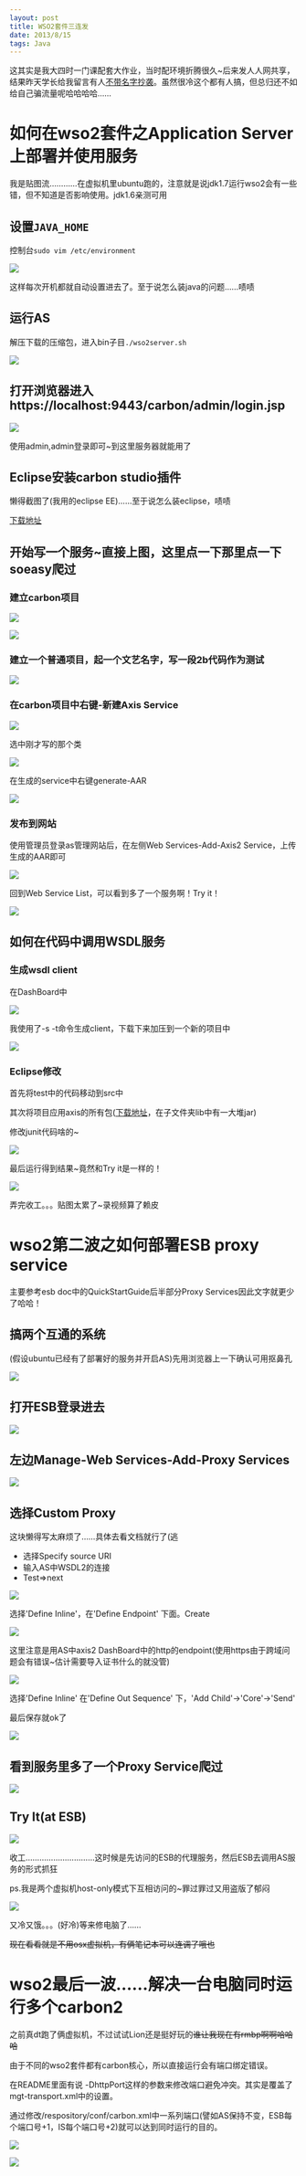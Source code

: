 ```yaml
---
layout: post
title: WSO2套件三连发
date: 2013/8/15
tags: Java
---
```


这其实是我大四时一门课配套大作业，当时配环境折腾很久~后来发人人网共享，结果昨天学长给我留言有人[不带名字抄袭](http://blog.csdn.net/xo_zhang/article/details/9200013)。虽然很冷这个都有人搞，但总归还不如给自己骗流量呢哈哈哈哈……

<!--more-->

# 如何在wso2套件之Application Server上部署并使用服务

我是贴图流…………在虚拟机里ubuntu跑的，注意就是说jdk1.7运行wso2会有一些错，但不知道是否影响使用。jdk1.6亲测可用

## 设置`JAVA_HOME`

控制台`sudo vim /etc/environment`

![](/images/wso2_1.1.jpg)

这样每次开机都就自动设置进去了。至于说怎么装java的问题……啧啧

## 运行AS

解压下载的压缩包，进入bin子目`./wso2server.sh`

![](/images/wso2_1.2.jpg)

## 打开浏览器进入https://localhost:9443/carbon/admin/login.jsp

![](/images/wso2_1.3.jpg)

使用admin,admin登录即可~到这里服务器就能用了

## Eclipse安装carbon studio插件

懒得截图了(我用的eclipse EE)……至于说怎么装eclipse，啧啧

[下载地址](http://wso2.org/downloads/carbon-studio)

## 开始写一个服务~直接上图，这里点一下那里点一下soeasy爬过

### 建立carbon项目

![](/images/wso2_1.4.jpg)

![](/images/wso2_1.5.jpg)

### 建立一个普通项目，起一个文艺名字，写一段2b代码作为测试

![](/images/wso2_1.6.jpg)

### 在carbon项目中右键-新建Axis Service

![](/images/wso2_1.7.jpg)

选中刚才写的那个类

![](/images/wso2_1.8.jpg)

在生成的service中右键generate-AAR

![](/images/wso2_1.9.jpg)

### 发布到网站

使用管理员登录as管理网站后，在左侧Web Services-Add-Axis2 Service，上传生成的AAR即可

![](/images/wso2_1.10.jpg)

回到Web Service List，可以看到多了一个服务啊！Try it！

![](/images/wso2_1.11.jpg)

## 如何在代码中调用WSDL服务

### 生成wsdl client

在DashBoard中

![](/images/wso2_1.12.jpg)

我使用了-s -t命令生成client，下载下来加压到一个新的项目中

![](/images/wso2_1.13.jpg)

### Eclipse修改

首先将test中的代码移动到src中

其次将项目应用axis的所有包([下载地址](http://axis.apache.org/axis2/java/core/download.cgi)，在子文件夹lib中有一大堆jar)

修改junit代码啥的~

![](/images/wso2_1.14.jpg)

最后运行得到结果~竟然和Try it是一样的！

![](/images/wso2_1.15.jpg)

弄完收工。。。贴图太累了~录视频算了赖皮

# wso2第二波之如何部署ESB proxy service

主要参考esb doc中的QuickStartGuide后半部分Proxy Services因此文字就更少了哈哈！

## 搞两个互通的系统

(假设ubuntu已经有了部署好的服务并开启AS)先用浏览器上一下确认可用抠鼻孔

![](/images/wso2_2.1.jpg)

## 打开ESB登录进去

![](/images/wso2_2.2.jpg)

## 左边Manage-Web Services-Add-Proxy Services

![](/images/wso2_2.3.jpg)

## 选择Custom Proxy

这块懒得写太麻烦了……具体去看文档就行了(逃

- 选择Specify source URI
- 输入AS中WSDL2的连接
- Test=>next

![](/images/wso2_2.4.jpg)

选择'Define Inline'，在'Define Endpoint' 下面。Create

![](/images/wso2_2.5.jpg)

这里注意是用AS中axis2 DashBoard中的http的endpoint(使用https由于跨域问题会有错误~估计需要导入证书什么的就没管)

![](/images/wso2_2.5.jpg)

选择'Define Inline' 在'Define Out Sequence' 下，'Add Child'->'Core'->'Send'

最后保存就ok了

![](/images/wso2_2.6.jpg)

## 看到服务里多了一个Proxy Service爬过

![](/images/wso2_2.7.jpg)

## Try It(at ESB)

![](/images/wso2_2.8.jpg)

收工…………………………这时候是先访问的ESB的代理服务，然后ESB去调用AS服务的形式抓狂

ps.我是两个虚拟机host-only模式下互相访问的~罪过罪过又用盗版了郁闷

![](/images/wso2_2.9.jpg)

又冷又饿。。。(好冷)等来修电脑了……

<del>现在看看就是不用osx虚拟机，有俩笔记本可以连调了哦也</del>

# wso2最后一波……解决一台电脑同时运行多个carbon2

之前真dt跑了俩虚拟机，不过试试Lion还是挺好玩的<del>谁让我现在有rmbp啊啊哈哈哈</del>

由于不同的wso2套件都有carbon核心，所以直接运行会有端口绑定错误。

在README里面有说 -DhttpPort这样的参数来修改端口避免冲突。其实是覆盖了mgt-transport.xml中的设置。

通过修改/respository/conf/carbon.xml中一系列端口(譬如AS保持不变，ESB每个端口号+1，IS每个端口号+2)就可以达到同时运行的目的。

![](/images/wso2_3.1.jpg)

![](/images/wso2_3.2.jpg)